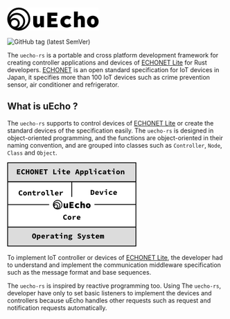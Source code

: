![logo](doc/img/logo.png)

![GitHub tag (latest SemVer)](https://img.shields.io/github/v/tag/cybergarage/uecho-rs)

The `uecho-rs` is a portable and cross platform development framework for creating controller applications and devices of [ECHONET Lite][enet] for Rust developers. [ECHONET][enet] is an open standard specification for IoT devices in Japan, it specifies more than 100 IoT devices such as crime prevention sensor, air conditioner and refrigerator.

## What is uEcho ?

The `uecho-rs` supports to control devices of [ECHONET Lite][enet] or create the standard devices of the specification easily. The `uecho-rs` is designed in object-oriented programming, and the functions are object-oriented in their naming convention, and are grouped into classes such as `Controller`, `Node`, `Class` and `Object`.

![](doc/img/framework.png)

To implement IoT controller or devices of [ECHONET Lite][enet], the developer had to understand and implement the communication middleware specification such as the message format and base sequences.

The `uecho-rs` is inspired by reactive programming too. Using The `uecho-rs`, developer have only to set basic listeners to implement the devices and controllers because uEcho handles other requests such as request and notification requests automatically.

[enet]:http://echonet.jp/english/
